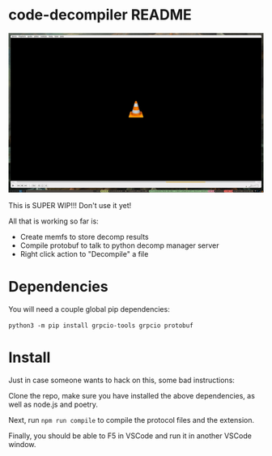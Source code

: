 # code-decompiler README

![demovideo](rsrc/output.gif)

This is SUPER WIP!!! Don't use it yet!

All that is working so far is:
* Create memfs to store decomp results
* Compile protobuf to talk to python decomp manager server
* Right click action to "Decompile" a file

# Dependencies

You will need a couple global pip dependencies:

`python3 -m pip install grpcio-tools grpcio protobuf`

# Install

Just in case someone wants to hack on this, some bad instructions:

Clone the repo, make sure you have installed the above dependencies, as well as node.js
and poetry.

Next, run `npm run compile` to compile the protocol files and the extension.

Finally, you should be able to F5 in VSCode and run it in another VSCode window.

